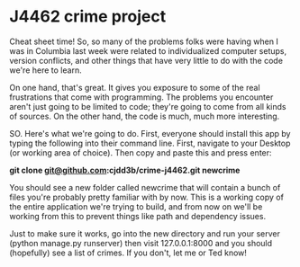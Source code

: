 # J4462 crime project

Cheat sheet time! So, so many of the problems folks were having when I was in Columbia last week
were related to individualized computer setups, version conflicts, and other things that have very 
little to do with the code we're here to learn.

On one hand, that's great. It gives you exposure to some of the real frustrations that come with programming.
The problems you encounter aren't just going to be limited to code; they're going to come from all kinds of
sources. On the other hand, the code is much, much more interesting.

SO. Here's what we're going to do. First, everyone should install this app by typing the following into their
command line. First, navigate to your Desktop (or working area of choice). Then copy and paste this and press enter:

**git clone git@github.com:cjdd3b/crime-j4462.git newcrime**

You should see a new folder called newcrime that will contain a bunch of files you're probably pretty familiar
with by now. This is a working copy of the entire application we're trying to build, and from now on we'll be
working from this to prevent things like path and dependency issues.

Just to make sure it works, go into the new directory and run your server (python manage.py runserver) then visit
127.0.0.1:8000 and you should (hopefully) see a list of crimes. If you don't, let me or Ted know!